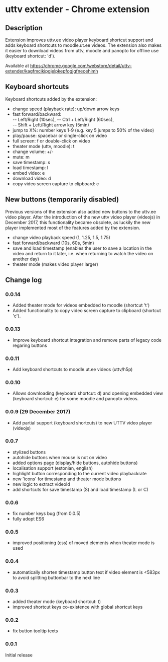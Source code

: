 # uttv extender - Chrome extension

## Description
Extension improves uttv.ee video player keyboard shortcut support and adds keyboard shortcuts to moodle.ut.ee videos. The extension also makes it easier to download videos from uttv, moodle and panopto for offline use (keyboard shortcut: 'd').

Available at  https://chrome.google.com/webstore/detail/uttv-extender/kagfmcikipgjelpkepfogjgfneoehimh  

## Keyboard shortcuts  
Keyboard shortcuts added by the extension:
- change speed (playback rate): up/down arrow keys
- fast forward/backward:  
-- Left/Right (10sec),
-- Ctrl + Left/Right (60sec),    
-- Shift + Left/Right arrow key (5min)
- jump to X%: number keys 1-9 (e.g. key 5 jumps to 50% of the video)
- play/pause: spacebar or single-click on video
- full screen: f or double-click on video 
- theater mode (uttv, moodle): t
- change volume: +/-
- mute: m
- save timestamp: s
- load timestamp: l
- embed video: e
- download video: d
- copy video screen capture to clipboard: c


## New buttons (temporarily disabled)
Previous versions of the extension also added new buttons to the uttv.ee video player. After the introduction of the new uttv video player (videojs) in December 2017, this functionality became obsolete, as luckily the new player implemented most of the features added by the extension. 

- change video playback speed (1, 1.25, 1.5, 1.75)  
- fast forward/backward (10s, 60s, 5min)  
- save and load timestamp (enables the user to save a location in the video and return to it later, i.e. when returning to watch the video on another day)  
- theater mode (makes video player larger)  

## Change log  
### 0.0.14  
- Added theater mode for videos embedded to moodle (shortcut 't')
- Added functionality to copy video screen capture to clipboard (shortcut 'c').

### 0.0.13  
- Improve keyboard shortcut integration and remove parts of legacy code regaring buttons

### 0.0.11  
- Add keyboard shortcuts to moodle.ut.ee videos (uttv/h5p)

### 0.0.10  
- Allows downloading (keyboard shortcut: d) and opening embedded view (keyboard shortcut: e) for some moodle and panopto videos.

### 0.0.9 (29 December 2017)  
- Add partial support (keyboard shortcuts) to new UTTV video player (videojs)

### 0.0.7  
- stylized buttons  
- autohide buttons when mouse is not on video  
- added options page  (display/hide buttons, autohide buttons)  
- localisation support (estonian, english)  
- highlight button corresponding to the current video playbackrate  
- new 'icons' for timestamp and theater mode buttons  
- new logic to extract videoId  
- add shortcuts for save timestamp (S) and load timestamp (L or C)

### 0.0.6 
- fix number keys bug (from 0.0.5)  
- fully adopt ES6  

### 0.0.5  
- improved positioning (css) of moved elements when theater mode is used  
 
### 0.0.4  
- automatically shorten timestamp button text if video element is <583px to avoid splitting buttonbar to the next line  

### 0.0.3  
- added theater mode (keyboard shortcut: t)  
- improved shortcut keys co-existence with global shortcut keys  

### 0.0.2  
- fix button tooltip texts  

### 0.0.1  
Initial release  
